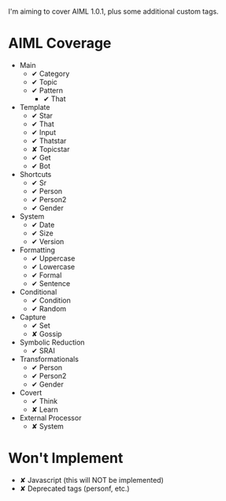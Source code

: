 
I'm aiming to cover AIML 1.0.1, plus some additional custom tags.


AIML Coverage
=============

* Main
  * ✔ Category
  * ✔ Topic
  * ✔ Pattern
    * ✔ That
* Template
  * ✔ Star
  * ✔ That
  * ✔ Input
  * ✔ Thatstar
  * ✘ Topicstar
  * ✔ Get
  * ✔ Bot
* Shortcuts
  * ✔ Sr
  * ✔ Person
  * ✔ Person2
  * ✔ Gender
* System
  * ✔ Date
  * ✔ Size
  * ✔ Version
* Formatting
  * ✔ Uppercase
  * ✔ Lowercase
  * ✔ Formal
  * ✔ Sentence
* Conditional
  * ✔ Condition
  * ✔ Random
* Capture
  * ✔ Set
  * ✘ Gossip
* Symbolic Reduction
  * ✔ SRAI
* Transformationals
  * ✔ Person
  * ✔ Person2
  * ✔ Gender
* Covert
  * ✔ Think
  * ✘ Learn
* External Processor
  * ✘ System

Won't Implement
===============

  * ✘ Javascript (this will NOT be implemented)
  * ✘ Deprecated tags (personf, etc.)
